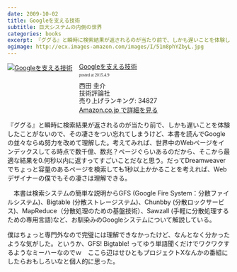 ```yaml
---
date: 2009-10-02
title: Googleを支える技術
subtitle: 巨大システムの内側の世界
categories: books
excerpt: 『ググる』と瞬時に検索結果が返されるのが当たり前で、しかも遅いことを体験したことがないので、その凄さをつい忘れてしまうけど、本書を読んでGoogleの並々ならぬ努力を改めて理解した
ogimage: http://ecx.images-amazon.com/images/I/51m8phYZbyL.jpg
---
```


<div class="azlink-box"><div class="azlink-image" style="float:left"><a href="http://www.amazon.co.jp/exec/obidos/ASIN/4774134325/warikiru-22/" name="azlinklink" target="_blank"><img src="http://ecx.images-amazon.com/images/I/51m8phYZbyL._SL160_.jpg" alt="Googleを支える技術" style="border:none" /></a></div><div class="azlink-info" style="float:left;margin-left:15px;line-height:120%"><div class="azlink-name" style="margin-bottom:10px;line-height:120%"><a href="http://www.amazon.co.jp/exec/obidos/ASIN/4774134325/warikiru-22/" name="azlinklink" target="_blank">Googleを支える技術</a><div class="azlink-powered-date" style="font-size:7pt;margin-top:5px;font-family:verdana;line-height:120%">posted at 2015.4.9</div></div><div class="azlink-detail">西田 圭介<br />技術評論社<br />売り上げランキング: 34827<br /></div><div class="azlink-link" style="margin-top:5px"><a href="http://www.amazon.co.jp/exec/obidos/ASIN/4774134325/warikiru-22/" target="_blank">Amazon.co.jp で詳細を見る</a></div></div><div class="azlink-footer" style="clear:left"></div></div>


『ググる』と瞬時に検索結果が返されるのが当たり前で、しかも遅いことを体験したことがないので、その凄さをつい忘れてしまうけど、本書を読んでGoogleの並々ならぬ努力を改めて理解した。考えてみれば、世界中のWebページをインデックスしてる時点で数千億、数兆？ページぐらいあるのだから、そこから最適な結果を0.何秒以内に返すってすごいことだなと思う。だってDreamweaverでちょっと容量のあるページを検索しても1秒以上かかることを考えれば、Webデザイナーの僕でもその凄さは理解できる。


　本書は検索システムの簡単な説明からGFS (Google Fire System：分散ファイルシステム)、Bigtable (分散ストレージステム)、Chunbby (分散ロックサービス)、MapReduce（分散処理のための基盤技術）、Sawzall (手軽に分散処理するための専用言語)など、お馴染みのGoogleシステムについて解説している。

僕はちょっと専門外なので完璧には理解できなかったけど、なんとなく分かったような気がした。というか、GFS! Bigtable! ってゆう単語聞くだけでワクワクするようなミーハーなのでｗ　ここら辺はせひともプロジェクトXなんかの番組にしたらおもしろいなと個人的に思った。